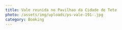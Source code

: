 ```yaml
---
title: Vale reunida no Pavilhao da Cidade de Tete
photo: /assets/img/uploads/ps-vale-191-.jpg
category: Booking
---
```

